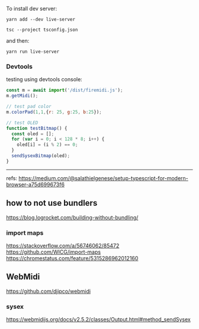 To install dev server:
```
yarn add --dev live-server
```

```
tsc --project tsconfig.json
```
and then:
```
yarn run live-server
```

### Devtools

testing using devtools console:
``` javascript
const m = await import('/dist/firemidi.js');
m.getMidi();

// test pad color
m.colorPad(1,1,{r: 25, g:25, b:25});

// test OLED
function testBitmap() {
  const oled = [];
  for (var i = 0; i < 128 * 8; i++) {
    oled[i] = (i % 2) == 0;
  }
  sendSysexBitmap(oled);
}
```


---

refs: 
https://medium.com/@salathielgenese/setup-typescript-for-modern-browser-a75d699673f6

## how to not use bundlers

https://blog.logrocket.com/building-without-bundling/

### import maps
https://stackoverflow.com/a/56746062/85472
https://github.com/WICG/import-maps
https://chromestatus.com/feature/5315286962012160


## WebMidi

https://github.com/djipco/webmidi

### sysex
https://webmidijs.org/docs/v2.5.2/classes/Output.html#method_sendSysex
